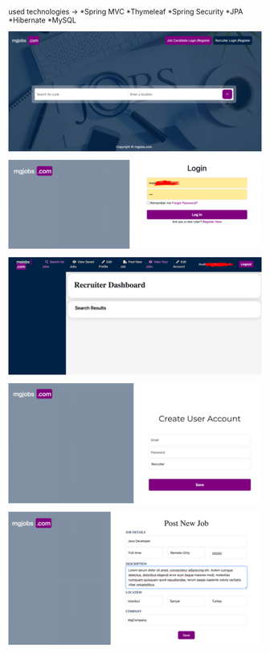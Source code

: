used technologies ->
*Spring MVC
*Thymeleaf
*Spring Security
*JPA
*Hibernate
*MySQL

![img_3.png](img_3.png)

![img.png](img.png)

![img_1.png](img_1.png)

![img_2.png](img_2.png)

![img_4.png](img_4.png)